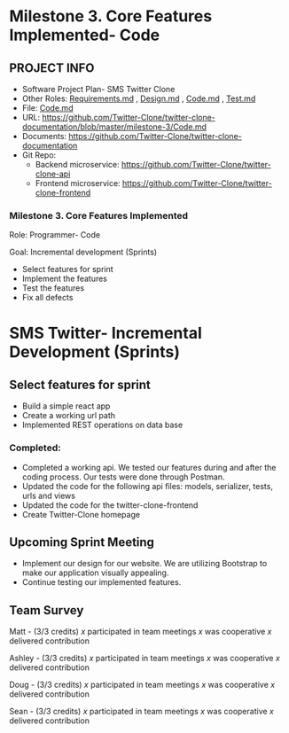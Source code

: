 # Milestone 3. Core Features Implemented- Code

## PROJECT INFO

- Software Project Plan- SMS Twitter Clone
- Other Roles: [Requirements.md](Requirements.md)
, [Design.md](Design.md)
, [Code.md](Code.md)
, [Test.md](Test.md)
- File: [Code.md](Code.md)
- URL: https://github.com/Twitter-Clone/twitter-clone-documentation/blob/master/milestone-3/Code.md
- Documents: https://github.com/Twitter-Clone/twitter-clone-documentation
- Git Repo:
  - Backend microservice: https://github.com/Twitter-Clone/twitter-clone-api  
  - Frontend microservice: https://github.com/Twitter-Clone/twitter-clone-frontend

### Milestone 3. Core Features Implemented

Role: Programmer- Code

Goal: Incremental development (Sprints)

- Select features for sprint
- Implement the features
- Test the features
- Fix all defects


# SMS Twitter- Incremental Development (Sprints)

## Select features for sprint
- Build a simple react app
- Create a working url path
- Implemented REST operations on data base
### Completed: 
- Completed a working api. We tested our features during and after the coding process. Our tests were done through Postman.  
- Updated the code for the following api files: models, serializer, tests, urls and views
- Updated the code for the twitter-clone-frontend
- Create Twitter-Clone homepage

## Upcoming Sprint Meeting
- Implement our design for our website. We are utilizing Bootstrap to make our application visually appealing. 
- Continue testing our implemented features. 
 

## Team Survey
Matt - (3/3 credits)
    _x_ participated in team meetings
    _x_ was cooperative
    _x_ delivered contribution
    
Ashley - (3/3 credits)
    _x_ participated in team meetings
    _x_ was cooperative
    _x_ delivered contribution
    
Doug - (3/3 credits)
    _x_ participated in team meetings
    _x_ was cooperative
    _x_ delivered contribution

Sean - (3/3 credits)
    _x_ participated in team meetings
    _x_ was cooperative
    _x_ delivered contribution
